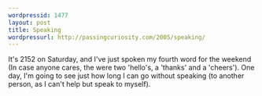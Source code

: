 ```yaml
---
wordpressid: 1477
layout: post
title: Speaking
wordpressurl: http://passingcuriosity.com/2005/speaking/
---
```

It's 2152 on Saturday, and I've just spoken my fourth word for the weekend (In case anyone cares, the were two 'hello's, a 'thanks' and a 'cheers'). One day, I'm going to see just how long I can go without speaking (to another person, as I can't help but speak to myself).
